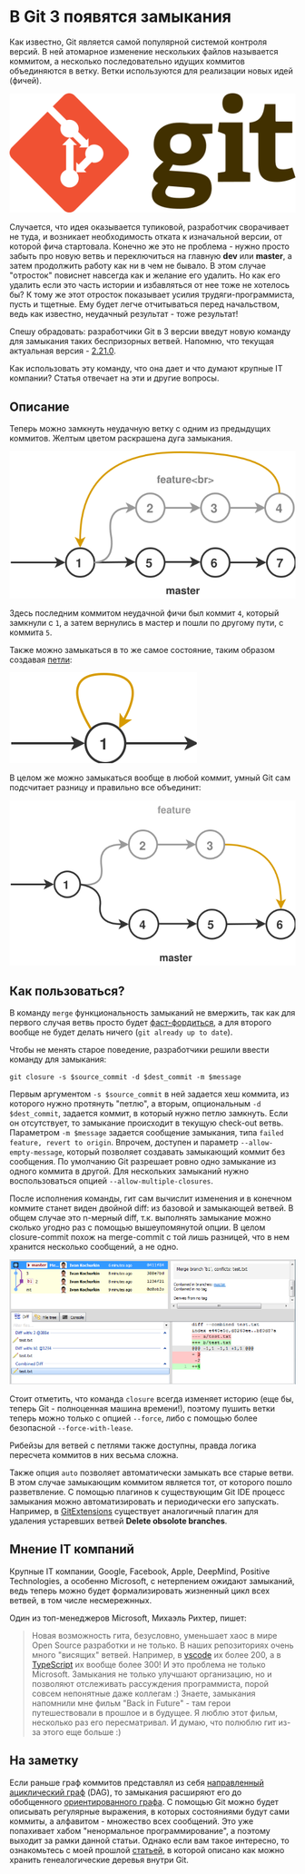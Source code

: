 # В Git 3 появятся замыкания

Как известно, Git является самой популярной системой контроля версий.
В ней атомарное изменение нескольких файлов называется коммитом, а несколько
последовательно идущих коммитов объединяются в ветку.
Ветки используются для реализации новых идей (фичей).

![Git Logo](Logo.svg)

Случается, что идея оказывается тупиковой, разработчик сворачивает не туда,
и возникает необходимость отката к изначальной версии, от которой фича стартовала.
Конечно же это не проблема - нужно просто забыть про новую ветвь и переключиться
на главную **dev** или **master**, а затем продолжить работу как ни в чем не бывало.
В этом случае "отросток" повиснет навсегда как и желание его удалить.
Но как его удалить если это часть истории и избавляться от нее тоже не хотелось бы?
К тому же этот отросток показывает усилия трудяги-программиста, пусть и тщетные.
Ему будет легче отчитываться перед начальством, ведь как известно,
неудачный результат - тоже результат!

Спешу обрадовать: разработчики Git в 3 версии введут новую команду для
замыкания таких беспризорных ветвей. Напомню, что текущая актуальная версия -
[2.21.0](https://git-scm.com/downloads).

Как использовать эту команду, что она дает и что думают крупные IT компании?
Статья отвечает на эти и другие вопросы.

<cut/>

## Описание

Теперь можно замкнуть неудачную ветку с одним из предыдущих коммитов.
Желтым цветом раскрашена дуга замыкания.

![Git-Closure](Git-Closure.svg)

<!--
```graphviz
digraph {
    node [shape=circle];
    rankdir="LR";

    1 -> 5 -> 6 -> 7;
    1 -> 2 -> 3 -> 4 -> 1
    { rank = same; 2; 3; 4 }
    { rank = same; 1; 5; 6; 7 }
}
```
-->

Здесь последним коммитом неудачной фичи был коммит `4`, который замкнули
с `1`, а затем вернулись в мастер и пошли по другому пути, с коммита `5`.

Также можно замыкаться в то же самое состояние, таким образом создавая
[петли](https://ru.wikipedia.org/wiki/%D0%9F%D0%B5%D1%82%D0%BB%D1%8F_(%D1%82%D0%B5%D0%BE%D1%80%D0%B8%D1%8F_%D0%B3%D1%80%D0%B0%D1%84%D0%BE%D0%B2)):

![Git Loop](Git-Loop.svg)

<!--
```graphviz
digraph {
    node [shape=circle];
    rankdir="LR";

    1 -> 1
}
```
-->

В целом же можно замыкаться вообще в любой коммит, умный Git сам подсчитает
разницу и правильно все объединит:

![Git Closure Custom](Git-Closure-Custom.svg)

<!--
```graphviz
digraph {
    node [shape=circle];
    rankdir="LR";

    1 -> 2 -> 3 -> 6;
    1 -> 4 -> 5 -> 6;
}
```
-->

## Как пользоваться?

В команду `merge` функциональность замыканий не вмержить, так как для первого
случая ветвь просто будет [фаст-фордиться](https://stackoverflow.com/q/9069061/1046374),
а для второго вообще не будет делать ничего (`git already up to date`).

Чтобы не менять старое поведение, разработчики решили ввести команду для замыкания:

```
git closure -s $source_commit -d $dest_commit -m $message
```

Первым аргументом `-s $source_commit` в ней задается хеш коммита, из которого нужно
протянуть "петлю", а вторым, опциональным `-d $dest_commit`, задается коммит,
в который нужно петлю замкнуть.
Если он отсутствует, то замыкание происходит в текущую check-out ветвь. Параметром
`-m $message` задается сообщение замыкания, типа `failed feature, revert to origin`.
Впрочем, доступен и параметр `--allow-empty-message`, который позволяет создавать
замыкающий коммит без сообщения. По умолчанию Git разрешает ровно одно замыкание
из одного коммита в другой. Для нескольких замыканий нужно воспользоваться
опцией `--allow-multiple-closures`.

После исполнения команды, гит сам вычислит изменения и в конечном коммите станет
виден двойной diff: из базовой и замыкающей ветвей. В общем случае это n-мерный diff,
т.к. выполнять замыкание можно сколько угодно раз с помощью вышеупомянутой опции.
В целом closure-commit похож на merge-commit с той лишь разницей, что в нем
хранится несколько сообщений, а не одно.

![Git Closure Merge](Git-Closure-Merge.png)

Стоит отметить, что команда `closure` всегда изменяет историю (еще бы, теперь
Git - полноценная машина времени!), поэтому пушить ветки теперь можно только
с опцией `--force`, либо с помощью более безопасной `--force-with-lease`.

Рибейзы для ветвей с петлями также доступны, правда логика пересчета коммитов в
них весьма сложна.

Также опция `auto` позволяет автоматически замыкать все старые ветви.
В этом случае замыкающим коммитом является тот, от которого пошло разветвление.
С помощью плагинов к существующим Git IDE
процесс замыкания можно автоматизировать и периодически его запускать.
Например, в [GitExtensions](https://github.com/gitextensions/gitextensions)
существует аналогичный плагин для удаления устаревших ветвей
**Delete obsolote branches**.

## Мнение IT компаний

Крупные IT компании, Google, Facebook, Apple, DeepMind, Positive Technologies,
а особенно Microsoft, с нетерпением ожидают замыканий, ведь теперь можно будет
формализировать жизненный цикл всех ветвей, в том числе несмережнных.

Один из топ-менеджеров Microsoft, Михаэль Рихтер, пишет:

> Новая возможность гита, безусловно, уменьшает хаос в мире Open Source разработки
и не только. В наших репозиториях очень много "висящих" ветвей.
Например, в [vscode](https://github.com/Microsoft/vscode) их более 200,
а в [TypeScript](https://github.com/Microsoft/TypeScript) их вообще более 300!
И это проблема не только Microsoft. Замыкания не только улучшают организацию,
но и позволяют отслеживать рассуждения программиста, порой совсем непонятные
даже коллегам :) Знаете, замыкания напомнили мне фильм
"Back in Future" - там герои путешествовали в прошлое и в будущее. Я люблю этот фильм,
несколько раз его пересматривал. И думаю, что полюблю гит из-за этого еще больше :)

## На заметку

Если раньше граф коммитов представлял из себя [направленный
ациклический граф](https://ru.wikipedia.org/wiki/%D0%9D%D0%B0%D0%BF%D1%80%D0%B0%D0%B2%D0%BB%D0%B5%D0%BD%D0%BD%D1%8B%D0%B9_%D0%B0%D1%86%D0%B8%D0%BA%D0%BB%D0%B8%D1%87%D0%B5%D1%81%D0%BA%D0%B8%D0%B9_%D0%B3%D1%80%D0%B0%D1%84) (DAG), то замыкания
расширяют его до обобщенного [ориентированного графа](https://ru.wikipedia.org/wiki/%D0%9E%D1%80%D0%B8%D0%B5%D0%BD%D1%82%D0%B8%D1%80%D0%BE%D0%B2%D0%B0%D0%BD%D0%BD%D1%8B%D0%B9_%D0%B3%D1%80%D0%B0%D1%84). С помощью Git можно будет описывать регулярные выражения, в которых
состояниями будут сами коммиты, а алфавитом - множество всех сообщений.
Это уже попахивает хабом "ненормальное программирование", а поэтому выходит
за рамки данной статьи. Однако если вам такое интересно, то ознакомьтесь с моей
прошлой [статьей](https://habr.com/post/351158/), в которой описано как можно
хранить генеалогические деревья внутри Git.